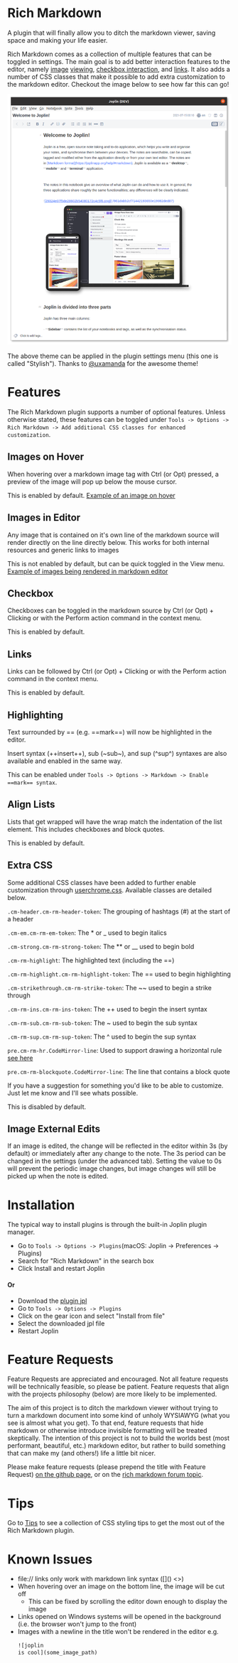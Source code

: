 # Rich Markdown

A plugin that will finally allow you to ditch the markdown viewer, saving space and making your life easier.

Rich Markdown comes as a collection of multiple features that can be toggled in settings. The main goal is to add better interaction features to the editor, namely [image](#images-on-hover) [viewing](#images-in-editor), [checkbox interaction](#checkbox), and [links](#links). It also adds a number of CSS classes that make it possible to add extra customization to the markdown editor. Checkout the image below to see how far this can go!

![Welcome Notebook Screenshot](https://github.com/CalebJohn/joplin-rich-markdown/blob/main/examples/welcome.png)

The above theme can be applied in the plugin settings menu (this one is called "Stylish"). Thanks to [@uxamanda](https://discourse.joplinapp.org/t/plugin-rich-markdown/15053/105) for the awesome theme!

# Features
The Rich Markdown plugin supports a number of optional features. Unless otherwise stated, these features can be toggled under `Tools -> Options -> Rich Markdown -> Add additional CSS classes for enhanced customization`.

## Images on Hover
When hovering over a markdown image tag with Ctrl (or Opt) pressed, a preview of the image will pop up below the mouse cursor.

This is enabled by default.
[Example of an image on hover](https://github.com/CalebJohn/joplin-rich-markdown/blob/main/examples/hover_image.png)

## Images in Editor
Any image that is contained on it's own line of the markdown source will render directly on the line directly below. This works for both internal resources and generic links to images

This is not enabled by default, but can be quick toggled in the View menu.
[Example of images being rendered in markdown editor](https://github.com/CalebJohn/joplin-rich-markdown/blob/main/examples/inline_image.png)

## Checkbox
Checkboxes can be toggled in the markdown source by Ctrl (or Opt) + Clicking or with the  Perform action command in the context menu.

This is enabled by default.

## Links
Links can be followed by Ctrl (or Opt) + Clicking or with the Perform action command in the context menu.

This is enabled by default.

## Highlighting
Text surrounded by == (e.g. ==mark==) will now be highlighted in the editor.

Insert syntax (++insert++), sub (~sub~), and sup (^sup^) syntaxes are also available and enabled in the same way.

This can be enabled under `Tools -> Options -> Markdown -> Enable ==mark== syntax`.

## Align Lists
Lists that get wrapped will have the wrap match the indentation of the list element.
This includes checkboxes and block quotes.

This is enabled by default.

## Extra CSS
Some additional CSS classes have been added to further enable customization through [userchrome.css](https://joplinapp.org/help/#custom-css). Available classes are detailed below.

`.cm-header.cm-rm-header-token`: The grouping of hashtags (#) at the start of a header

`.cm-em.cm-rm-em-token`: The \* or \_ used to begin italics

`.cm-strong.cm-rm-strong-token`: The \*\* or \_\_ used to begin bold

`.cm-rm-highlight`: The highlighted text (including the ==)

`.cm-rm-highlight.cm-rm-highlight-token`: The == used to begin highlighting

`.cm-strikethrough.cm-rm-strike-token`: The \~\~ used to begin a strike through

`.cm-rm-ins.cm-rm-ins-token`: The ++ used to begin the insert syntax

`.cm-rm-sub.cm-rm-sub-token`: The ~ used to begin the sub syntax

`.cm-rm-sup.cm-rm-sup-token`: The ^ used to begin the sup syntax

`pre.cm-rm-hr.CodeMirror-line`: Used to support drawing a horizontal rule [see here](https://github.com/CalebJohn/joplin-rich-markdown/blob/main/TIPS.md#horizontal-rule)

`pre.cm-rm-blockquote.CodeMirror-line`: The line that contains a block quote

If you have a suggestion for something you'd like to be able to customize. Just let me know and I'll see whats possible.

This is disabled by default.

## Image External Edits
If an image is edited, the change will be reflected in the editor within 3s (by default) or immediately after any change to the note. The 3s period can be changed in the settings (under the advanced tab). Setting the value to 0s will prevent the periodic image changes, but image changes will still be picked up when the note is edited.


# Installation
The typical way to install plugins is through the built-in Joplin plugin manager.

- Go to `Tools -> Options -> Plugins`(macOS: Joplin -> Preferences -> Plugins)
- Search for "Rich Markdown" in the search box
- Click Install and restart Joplin

#### Or
- Download the [plugin jpl](https://github.com/joplin/plugins/raw/master/plugins/plugin.calebjohn.rich-markdown/plugin.jpl)
- Go to `Tools -> Options -> Plugins`
- Click on the gear icon and select "Install from file"
- Select the downloaded jpl file
- Restart Joplin


# Feature Requests
Feature Requests are appreciated and encouraged. Not all feature requests will be technically feasible, so please be patient. Feature requests that align with the projects philosophy (below) are more likely to be implemented. 

The aim of this project is to ditch the markdown viewer without trying to turn a markdown document into some kind of unholy WYSIAWYG (what you see is almost what you get). To that end, feature requests that hide markdown or otherwise introduce invisible formatting will be treated skeptically. The intention of this project is not to build the worlds best (most performant, beautiful, etc.) markdown editor, but rather to build something that can make my (and others!) life a little bit nicer.

Please make feature requests (please prepend the title with Feature Request) [on the github page](https://github.com/CalebJohn/joplin-rich-markdown/issues), or on the [rich markdown forum topic](https://discourse.joplinapp.org/t/plugin-rich-markdown/15053).

# Tips

Go to [Tips](https://github.com/CalebJohn/joplin-rich-markdown/blob/main/TIPS.md) to see a collection of CSS styling tips to get the most out of the Rich Markdown plugin.


# Known Issues
- file:// links only work with markdown link syntax (\[\]\(\) \<\>)
- When hovering over an image on the bottom line, the image will be cut off
	- This can be fixed by scrolling the editor down enough to display the image
- Links opened on Windows systems will be opened in the background (i.e. the browser won't jump to the front)
- Images with a newline in the title won't be rendered in the editor
  e.g.
  ```
  ![joplin
  is cool](some_image_path)
  ```
